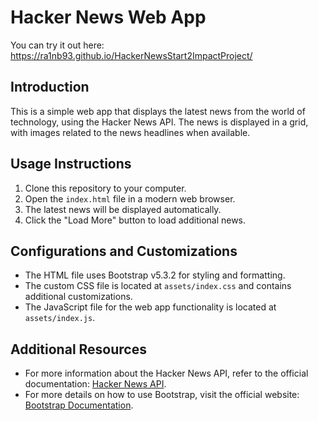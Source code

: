 # Hacker News Web App

You can try it out here: https://ra1nb93.github.io/HackerNewsStart2ImpactProject/

## Introduction
This is a simple web app that displays the latest news from the world of technology, using the Hacker News API. The news is displayed in a grid, with images related to the news headlines when available.

## Usage Instructions
1. Clone this repository to your computer.
2. Open the `index.html` file in a modern web browser.
3. The latest news will be displayed automatically.
4. Click the "Load More" button to load additional news.

## Configurations and Customizations
- The HTML file uses Bootstrap v5.3.2 for styling and formatting.
- The custom CSS file is located at `assets/index.css` and contains additional customizations.
- The JavaScript file for the web app functionality is located at `assets/index.js`.

## Additional Resources
- For more information about the Hacker News API, refer to the official documentation: [Hacker News API](https://github.com/HackerNews/API).
- For more details on how to use Bootstrap, visit the official website: [Bootstrap Documentation](https://getbootstrap.com/docs/5.3/getting-started/introduction/).
